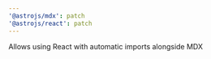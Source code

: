 ```yaml
---
'@astrojs/mdx': patch
'@astrojs/react': patch
---
```


Allows using React with automatic imports alongside MDX
